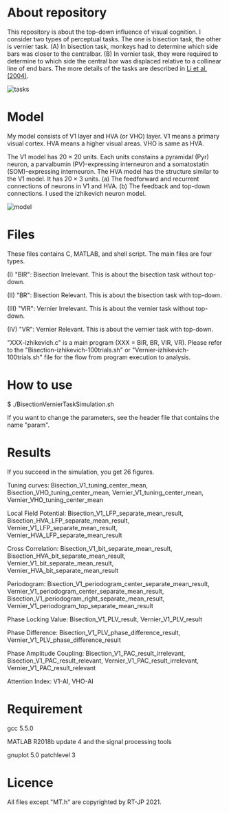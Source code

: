 # About repository
This repository is about the top-down influence of visual cognition. I consider two types of perceptual tasks. The one is bisection task, the other is vernier task. (A) In bisection task, monkeys had to determine which side bars was closer to the centralbar. (B) In vernier task, they were required to determine to which side the central bar was displaced relative to a collinear line of end bars. The more details of the tasks are described in [Li et al. (2004)](https://www.ncbi.nlm.nih.gov/pmc/articles/PMC1440483/).

![tasks](https://user-images.githubusercontent.com/81313746/113378909-20950c00-93b3-11eb-9e56-9f29f1685ada.jpg)

# Model
My model consists of V1 layer and HVA (or VHO) layer. V1 means a primary visual cortex. HVA means a higher visual areas. VHO is same as HVA.

The V1 model has 20 × 20 units. Each units constains a pyramidal (Pyr) neuron, a parvalbumin (PV)-expressing interneuron and a somatostatin (SOM)-expressing interneuron. The HVA model has the structure similar to the V1 model. It has 20 × 3 units. (a) The feedforward and recurrent connections of neurons in V1 and HVA. (b) The feedback and top-down connections. I used the izhikevich neuron model.

![model](https://user-images.githubusercontent.com/81313746/112433746-068d7500-8d86-11eb-8c21-32b6810faab5.jpg)

# Files
These files contains C, MATLAB, and shell script. The main files are four types.

(I) "BIR": Bisection Irrelevant. This is about the bisection task without top-down.

(II) "BR": Bisection Relevant. This is about the bisection task with top-down.

(III) "VIR": Vernier Irrelevant. This is about the vernier task without top-down.

(IV) "VR": Vernier Relevant. This is about the vernier task with top-down.

"XXX-izhikevich.c" is a main program (XXX = BIR, BR, VIR, VR). Please refer to the "Bisection-izhikevich-100trials.sh" or "Vernier-izhikevich-100trials.sh" file for the flow from program execution to analysis.

# How to use
$ ./BisectionVernierTaskSimulation.sh

If you want to change the parameters, see the header file that contains the name "param".

# Results
If you succeed in the simulation, you get 26 figures. 

Tuning curves: Bisection_V1_tuning_center_mean, Bisection_VHO_tuning_center_mean, Vernier_V1_tuning_center_mean, Vernier_VHO_tuning_center_mean

Local Field Potential: Bisection_V1_LFP_separate_mean_result, Bisection_HVA_LFP_separate_mean_result, Vernier_V1_LFP_separate_mean_result, Vernier_HVA_LFP_separate_mean_result

Cross Correlation: Bisection_V1_bit_separate_mean_result, Bisection_HVA_bit_separate_mean_result, Vernier_V1_bit_separate_mean_result, Vernier_HVA_bit_separate_mean_result

Periodogram: Bisection_V1_periodogram_center_separate_mean_result, Vernier_V1_periodogram_center_separate_mean_result, Bisection_V1_periodogram_right_separate_mean_result, Vernier_V1_periodogram_top_separate_mean_result

Phase Locking Value: Bisection_V1_PLV_result, Vernier_V1_PLV_result

Phase Difference: Bisection_V1_PLV_phase_difference_result, Vernier_V1_PLV_phase_difference_result

Phase Amplitude Coupling: Bisection_V1_PAC_result_irrelevant, Bisection_V1_PAC_result_relevant, Vernier_V1_PAC_result_irrelevant, Vernier_V1_PAC_result_relevant

Attention Index: V1-AI, VHO-AI

# Requirement
gcc 5.5.0

MATLAB R2018b update 4 and the signal processing tools

gnuplot 5.0 patchlevel 3

# Licence
All files except "MT.h" are copyrighted by RT-JP 2021.
